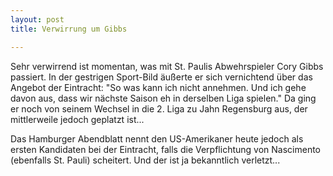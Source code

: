 ```yaml
---
layout: post
title: Verwirrung um Gibbs

---
```


Sehr verwirrend ist momentan, was mit St. Paulis Abwehrspieler Cory Gibbs passiert. In der gestrigen Sport-Bild äußerte er sich vernichtend über das Angebot der Eintracht: "So was kann ich nicht annehmen. Und ich gehe davon aus, dass wir nächste Saison eh in derselben Liga spielen." Da ging er noch von seinem Wechsel in die 2. Liga zu Jahn Regensburg aus, der mittlerweile jedoch geplatzt ist...

Das Hamburger Abendblatt nennt den US-Amerikaner heute jedoch als ersten Kandidaten bei der Eintracht, falls die Verpflichtung von Nascimento (ebenfalls St. Pauli) scheitert. Und der ist ja bekanntlich verletzt...
